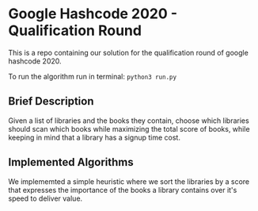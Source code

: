 # Google Hashcode 2020 - Qualification Round

This is a repo containing our solution for the qualification round of google hashcode 2020.

To run the algorithm run in terminal: `python3 run.py`

## Brief Description

Given a list of libraries and the books they contain, choose which libraries should scan which books while maximizing the total score of books, while keeping in mind that a library has a signup time cost.

## Implemented Algorithms

We implememted a simple heuristic where we sort the libraries by a score that expresses the importance of the books a library contains over it's speed to deliver value.
